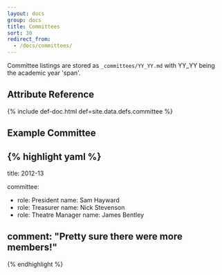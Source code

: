 ```yaml
---
layout: docs
group: docs
title: Committees
sort: 30
redirect_from: 
  - /docs/committees/
---
```


Committee listings are stored as `_committees/YY_YY.md` with YY_YY being the academic year 'span'.

## <i class="fa fa-tags"></i> Attribute Reference

{% include def-doc.html def=site.data.defs.committee %}

## <i class="octicon octicon-code"></i> Example Committee

{% highlight yaml %}
---
title: 2012-13

committee:
  - role: President
    name: Sam Hayward
  - role: Treasurer
    name: Nick Stevenson
  - role: Theatre Manager
    name: James Bentley

comment: "Pretty sure there were more members!"
---
{% endhighlight %}
